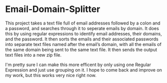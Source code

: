 # Email-Domain-Splitter
This project takes a text file full of email addresses followed by a colon and a password, and searches through it to seperate emails by domain.
It does this by using regular expressions to identify email addresses, their domains, and the password.
It then sorts the emails and their associated passwords into separate text files named after the email’s domain, with all the emails of the same domain being sent to the same text file.
It then sends the output text files into a new zip file.

I'm pretty sure I can make this more efficent by only using one Regular Expression and just use grouping on it.
I hope to come back and improve on my work, but this works very nice right now.
